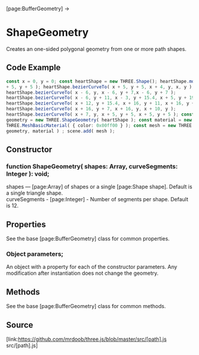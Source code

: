 [page:BufferGeometry] →

# ShapeGeometry

Creates an one-sided polygonal geometry from one or more path shapes.

## Code Example

  
```ts  
const x = 0, y = 0; const heartShape = new THREE.Shape(); heartShape.moveTo( x
+ 5, y + 5 ); heartShape.bezierCurveTo( x + 5, y + 5, x + 4, y, x, y );
heartShape.bezierCurveTo( x - 6, y, x - 6, y + 7,x - 6, y + 7 );
heartShape.bezierCurveTo( x - 6, y + 11, x - 3, y + 15.4, x + 5, y + 19 );
heartShape.bezierCurveTo( x + 12, y + 15.4, x + 16, y + 11, x + 16, y + 7 );
heartShape.bezierCurveTo( x + 16, y + 7, x + 16, y, x + 10, y );
heartShape.bezierCurveTo( x + 7, y, x + 5, y + 5, x + 5, y + 5 ); const
geometry = new THREE.ShapeGeometry( heartShape ); const material = new
THREE.MeshBasicMaterial( { color: 0x00ff00 } ); const mesh = new THREE.Mesh(
geometry, material ) ; scene.add( mesh );  
```  

## Constructor

###  function ShapeGeometry( shapes: Array, curveSegments: Integer ): void;

shapes — [page:Array] of shapes or a single [page:Shape shape]. Default is a
single triangle shape.  
curveSegments - [page:Integer] - Number of segments per shape. Default is 12.

## Properties

See the base [page:BufferGeometry] class for common properties.

###  Object parameters;

An object with a property for each of the constructor parameters. Any
modification after instantiation does not change the geometry.

## Methods

See the base [page:BufferGeometry] class for common methods.

## Source

[link:https://github.com/mrdoob/three.js/blob/master/src/[path].js
src/[path].js]


